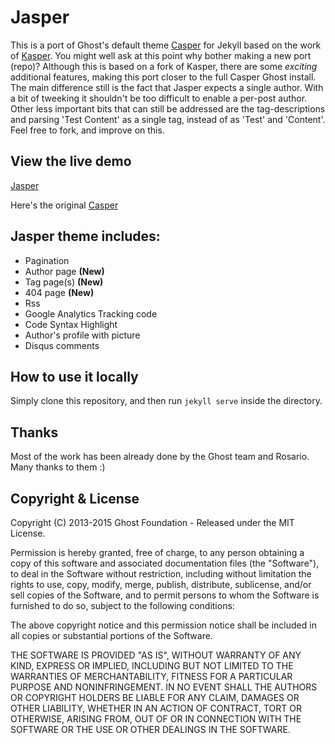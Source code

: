 # Jasper

This is a port of Ghost's default theme [Casper](https://github.com/tryghost/casper) for Jekyll based on the work of 
[Kasper](https://github.com/rosario/kasper). You might well ask at this point why bother making a new port (repo)? 
Although this is based on a fork of Kasper, there are some *exciting* additional features, making this port closer 
to the full Casper Ghost install. The main difference still is the fact that Jasper expects a single author. With a 
bit of tweeking it shouldn't be too difficult to enable a per-post author. Other less important bits that can still be 
addressed are the tag-descriptions and parsing 'Test Content' as a single tag, instead of as 'Test' and 'Content'. Feel
free to fork, and improve on this.

## View the live demo

[Jasper](https://biomadeira.github.io/jasper)

Here's the original [Casper](https://demo.ghost.io)

## Jasper theme includes:

* Pagination
* Author page **(New)**
* Tag page(s) **(New)**
* 404 page **(New)**
* Rss
* Google Analytics Tracking code
* Code Syntax Highlight
* Author's profile with picture
* Disqus comments

## How to use it locally

Simply clone this repository, and then run `jekyll serve` inside the directory.

## Thanks 

Most of the work has been already done by the Ghost team and Rosario. Many thanks to them :)


## Copyright & License

Copyright (C) 2013-2015 Ghost Foundation - Released under the MIT License.

Permission is hereby granted, free of charge, to any person obtaining a copy of this software and associated documentation files (the "Software"), to deal in the Software without restriction, including without limitation the rights to use, copy, modify, merge, publish, distribute, sublicense, and/or sell copies of the Software, and to permit persons to whom the Software is furnished to do so, subject to the following conditions:

The above copyright notice and this permission notice shall be included in all copies or substantial portions of the Software.

THE SOFTWARE IS PROVIDED "AS IS", WITHOUT WARRANTY OF ANY KIND, EXPRESS OR IMPLIED, INCLUDING BUT NOT LIMITED TO THE WARRANTIES OF MERCHANTABILITY, FITNESS FOR A PARTICULAR PURPOSE AND
NONINFRINGEMENT. IN NO EVENT SHALL THE AUTHORS OR COPYRIGHT HOLDERS BE LIABLE FOR ANY CLAIM, DAMAGES OR OTHER LIABILITY, WHETHER IN AN ACTION OF CONTRACT, TORT OR OTHERWISE, ARISING FROM, OUT OF OR IN CONNECTION WITH THE SOFTWARE OR THE USE OR OTHER DEALINGS IN THE SOFTWARE.
